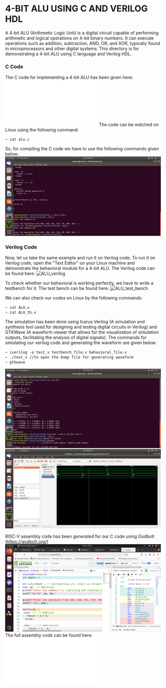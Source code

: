# 4-BIT ALU USING C AND VERILOG HDL #
A 4-bit ALU (Arithmetic Logic Unit) is a digital circuit capable of performing arithmetic and logical operations on 4-bit binary numbers. It can execute operations such as addition, subtraction, AND, OR, and XOR, typically found in microprocessors and other digital systems. This directory is for demonstrating a 4-bit ALU using C language and Verilog HDL.

### C Code ###
The C code for implementing a 4-bit ALU has been given here: ![ALU_C_Code](/week1/Task2/ALU/alu.c)
The code can be watched on Linux using the following command:
```
~ cat alu.c
```
So, for compiling the C code we have to use the following commands given below:
![Compilation](/week1/Task2/ALU/c_compilation.png)

### Verilog Code ###

   Now, let us take the same example and run it on Verilog code. To run it on Verilog code, open the "Text Editor" on your Linux machine and demonstrate the behavioral module for a 4-bit ALU. The Verilog code can be found here: ![ALU_verilog](week1/Task2/ALU/ALU.v)

To check whether our behavioral is working perfectly, we have to write a testbench for it. The test bench can be found here: ![ALU_test_bench](/week1/Task2/ALU/ALU_tb.v)

We can also check our codes on Linux by the following commands:
```
~ cat ALU.v
~ cat ALU_tb.v
```
The simulation has been done using Icarus Verilog (A simulation and synthesis tool used for designing and testing digital circuits in Verilog) and GTKWave (A waveform viewer that allows for the visualization of simulation outputs, facilitating the analysis of digital signals). The commands for simulating our verilog code and generating the waveform are given below:
```
~ iverilog -o test_v testbench_file.v behavioral_file.v
~ ./test_v //to open the dump file for generating waveform
~ gtkwave
```
![compilation](/week1/Task2/ALU/ALU_tb.png)
![waveform](/week1/Task2/ALU/waveform.png)

RISC-V assembly code has been generated for our C code using Godbolt (https://godbolt.org/)
![Assembly_SS](/week1/Task2/ALU/ALU_godbolt.png)
The full assembly code can be found here: ![Assembly](/week1/Task2/ALU/ALU.s)



